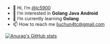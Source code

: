 - 👋 Hi, I’m [@lc5900](https://github.com/lc5900?bg_color=1e1e2e)
- 👀 I’m interested in **Golang** **Java** **Android**
- 🌱 I’m currently learning **Golang**
- 📫 How to reach me [liuchun4tc@gmail.com](mailto:liuchun4tc@gmail.com)

[![Anurag's GitHub stats](https://github-readme-stats.vercel.app/api?username=lc5900&bg_color=1e1e2e&text_color=cdd6f4&icon_color=cba6f7&title_color=94e2d5)](https://github.com/anuraghazra/github-readme-stats)
<!---
lc5900/lc5900 is a ✨ special ✨ repository because its `README.md` (this file) appears on your GitHub profile.
You can click the Preview link to take a look at your changes.
--->
